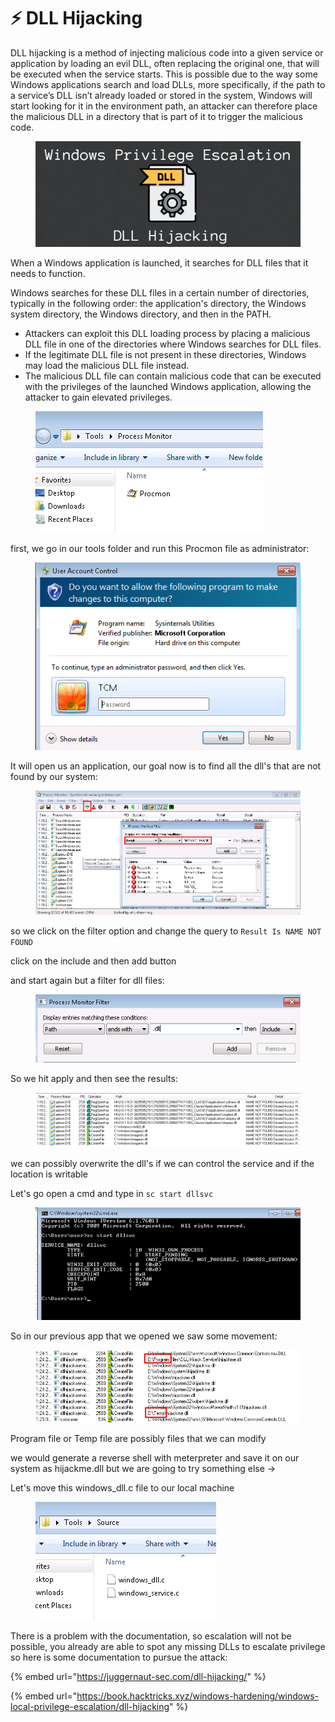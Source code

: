 # ⚡ DLL Hijacking

DLL hijacking is a method of injecting malicious code into a given service or application by loading an evil DLL, often replacing the original one, that will be executed when the service starts. This is possible due to the way some Windows applications search and load DLLs, more specifically, if the path to a service’s DLL isn’t already loaded or stored in the system, Windows will start looking for it in the environment path, an attacker can therefore place the malicious DLL in a directory that is part of it to trigger the malicious code.

<figure><img src="../../../../.gitbook/assets/image (131).png" alt=""><figcaption></figcaption></figure>

When a Windows application is launched, it searches for DLL files that it needs to function.

Windows searches for these DLL files in a certain number of directories, typically in the following order: the application's directory, the Windows system directory, the Windows directory, and then in the PATH.

* Attackers can exploit this DLL loading process by placing a malicious DLL file in one of the directories where Windows searches for DLL files.
* If the legitimate DLL file is not present in these directories, Windows may load the malicious DLL file instead.
* The malicious DLL file can contain malicious code that can be executed with the privileges of the launched Windows application, allowing the attacker to gain elevated privileges.

<figure><img src="../../../../.gitbook/assets/image (132).png" alt=""><figcaption></figcaption></figure>

first, we go in our tools folder and run this Procmon file as administrator:

<figure><img src="../../../../.gitbook/assets/image (133).png" alt=""><figcaption></figcaption></figure>

It will open us an application, our goal now is to find all the dll's that are not found by our system:

<figure><img src="../../../../.gitbook/assets/image (134).png" alt=""><figcaption></figcaption></figure>

so we click on the filter option and change the query to `Result Is NAME NOT FOUND`

click on the include and then add button&#x20;

and start again but a filter for dll files:

<figure><img src="../../../../.gitbook/assets/image (135).png" alt=""><figcaption></figcaption></figure>

So we hit apply and then see the results:

<figure><img src="../../../../.gitbook/assets/image (136).png" alt=""><figcaption></figcaption></figure>

we can possibly overwrite the dll's if we can control the service and if the location is writable&#x20;

Let's go open a cmd and type in `sc start dllsvc`

<figure><img src="../../../../.gitbook/assets/image (137).png" alt=""><figcaption></figcaption></figure>

So in our previous app that we opened we saw some movement:

<figure><img src="../../../../.gitbook/assets/image (138).png" alt=""><figcaption></figcaption></figure>

Program file or Temp file are possibly files that we can modify

we would generate a reverse shell with meterpreter and save it on our system as hijackme.dll but we are going to try something else ->

Let's move this windows\_dll.c file to our local machine

<figure><img src="../../../../.gitbook/assets/image (12) (1) (1) (1) (1) (1).png" alt=""><figcaption></figcaption></figure>

There is a problem with the documentation, so escalation will not be possible, you already are able to spot any missing DLLs to escalate privilege so here is some documentation to pursue the attack:

{% embed url="https://juggernaut-sec.com/dll-hijacking/" %}

{% embed url="https://book.hacktricks.xyz/windows-hardening/windows-local-privilege-escalation/dll-hijacking" %}
